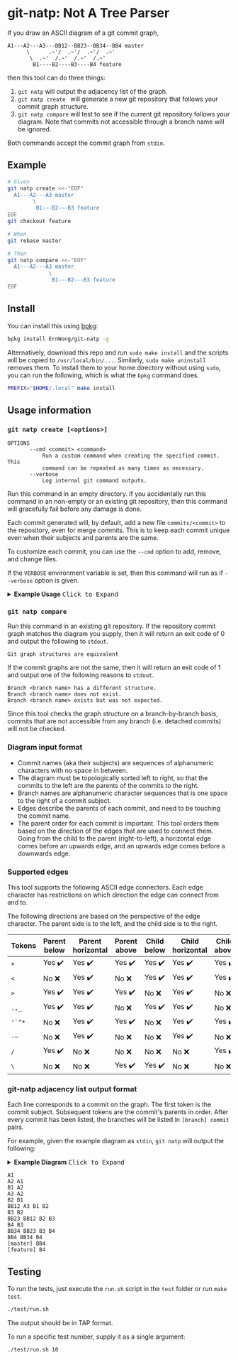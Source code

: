 git-natp: Not A Tree Parser
===========================

If you draw an ASCII diagram of a git commit graph,

```
A1---A2---A3---BB12--BB23--BB34--BB4 master
      \      .~'/  .~'/  .~'/  .~'
       \  .~'  /.~'  /.~'  /.~'
        B1----B2----B3----B4 feature
```

then this tool can do three things:

1. `git natp` will output the adjacency list of the graph.
1. `git natp create ` will generate a new git repository that follows your commit graph structure.
2. `git natp compare` will test to see if the current git repository follows your diagram. Note that commits not accessible through a branch name will be ignored.

Both commands accept the commit graph from `stdin`.

## Example

```sh
# Given
git natp create <<-"EOF"
  A1---A2---A3 master
        \
         B1---B2---B3 feature
EOF
git checkout feature

# When
git rebase master

# Then
git natp compare <<-"EOF"
  A1---A2---A3 master
             \
              B1---B2---B3 feature
EOF
```

## Install

You can install this using [bpkg](https://github.com/bpkg/bpkg):

```sh
bpkg install ErnWong/git-natp -g
```

Alternatively, download this repo and run `sudo make install` and the scripts will be copied to
`/usr/local/bin/...`. Similarly, `sudo make uninstall` removes them. To install them to your
home directory without using `sudo`, you can run the following, which is what the `bpkg` command
does.

```sh
PREFIX="$HOME/.local" make install
```

## Usage information

###  `git natp create [<options>]`

```
OPTIONS
       --cmd <commit> <command>
           Run a custom command when creating the specified commit. This
           command can be repeated as many times as necessary.
       --verbose
           Log internal git command outputs.
```

Run this command in an empty directory. If you accidentally run this command in an non-empty
or an existing git repository, then this command will gracefully fail before any damage is done.

Each commit generated will, by default, add a new file `commits/<commit>` to the repository, even for
merge commits. This is to keep each commit unique even when their subjects and parents are the same.

To customize each commit, you can use the `--cmd` option to add, remove, and change files.

If the `VERBOSE` environment variable is set, then this command will run as if `--verbose` option is given.

<details>
<summary><b>Example Usage</b> <kbd>Click to Expand</kbd></summary>

The following creates a `master` branch with 3 commits, the first of which adds a new file.
After commit `A2`, a `feature` branch is created with 3 commits. The last two commits in `feature`
then removes, adds and modifies files.

```sh
git natp create \
  --cmd A1 "touch newfile" \
  --cmd B2 "rm newfile;touch other another" \
  --cmd B3 "echo change >> another" \
<<-"EOF"
  A1---A2---A3 master
        \
         B1---B2---B3 feature
EOF
```
</details>

### `git natp compare`

Run this command in an existing git repository. If the repository commit graph matches the
diagram you supply, then it will return an exit code of 0 and output the following to `stdout`.

```
Git graph structures are equivalent
```

If the commit graphs are not the same, then it will return an exit code of 1 and output one
of the following reasons to `stdout`.

```
Branch <branch name> has a different structure.
Branch <branch name> does not exist.
Branch <branch name> exists but was not expected.
```

Since this tool checks the graph structure on a branch-by-branch basis, commits that are not
accessible from any branch (i.e. detached commits) will not be checked.

### Diagram input format

- Commit names (aka their subjects) are sequences of alphanumeric characters with no space in between.
- The diagram must be topologically sorted left to right, so that the commits to the left are the parents of the commits to the right.
- Branch names are alphanumeric character sequences that is one space to the right of a commit subject.
- Edges describe the parents of each commit, and need to be touching the commit name.
- The parent order for each commit is important. This tool orders them based on the direction of the edges that are used to connect them. Going from the child to the parent (right-to-left), a horizontal edge comes before an upwards edge, and an upwards edge comes before a downwards edge.

### Supported edges

This tool supports the following ASCII edge connectors. Each edge character has restrictions on which direction the edge can connect from and to.

The following directions are based on the perspective of the edge character. The parent side is to the left, and the child side is to the right.

| Tokens   | Parent below           | Parent horizontal      | Parent above           | Child below            | Child horizontal       | Child above            |
|----------|------------------------|------------------------|------------------------|------------------------|------------------------|------------------------|
| `+`      | Yes :heavy_check_mark: | Yes :heavy_check_mark: | Yes :heavy_check_mark: | Yes :heavy_check_mark: | Yes :heavy_check_mark: | Yes :heavy_check_mark: |
| `<`      | No  :x:                | Yes :heavy_check_mark: | No :x:                 | Yes :heavy_check_mark: | Yes :heavy_check_mark: | Yes :heavy_check_mark: |
| `>`      | Yes :heavy_check_mark: | Yes :heavy_check_mark: | Yes :heavy_check_mark: | No :x:                 | Yes :heavy_check_mark: | No :x:                 |
| `.,_`    | Yes :heavy_check_mark: | Yes :heavy_check_mark: | No :x:                 | Yes :heavy_check_mark: | Yes :heavy_check_mark: | No :x:                 |
| ``'`^*`` | No  :x:                | Yes :heavy_check_mark: | Yes :heavy_check_mark: | No :x:                 | Yes :heavy_check_mark: | Yes :heavy_check_mark: |
| `-~`     | No  :x:                | Yes :heavy_check_mark: | No :x:                 | No :x:                 | Yes :heavy_check_mark: | No :x:                 |
| `/`      | Yes :heavy_check_mark: | No  :x:                | No :x:                 | No :x:                 | No :x:                 | Yes :heavy_check_mark: |
| `\`      | No  :x:                | No  :x:                | Yes :heavy_check_mark: | Yes :heavy_check_mark: | No :x:                 | No :x:                 |

### git-natp adjacency list output format

Each line corresponds to a commit on the graph. The first token is the commit subject.
Subsequent tokens are the commit's parents in order. After every commit has been listed,
the branches will be listed in `[branch] commit` pairs.

For example, given the example diagram as `stdin`, `git natp` will output the following:

<details>
<summary><b>Example Diagram</b> <kbd>Click to Expand</kbd></summary>

Given this commit graph:

```
  A1---A2---A3---BB12--BB23--BB34--BB4 master
        \      .~'/  .~'/  .~'/  .~'
         \  .~'  /.~'  /.~'  /.~'
          B1----B2----B3----B4 feature
```

You could call the following command to get the adjacency list:

```sh
git natp <<-"EOF"
  A1---A2---A3---BB12--BB23--BB34--BB4 master
        \      .~'/  .~'/  .~'/  .~'
         \  .~'  /.~'  /.~'  /.~'
          B1----B2----B3----B4 feature
EOF
```
</details>

```
A1
A2 A1
B1 A2
A3 A2
B2 B1
BB12 A3 B1 B2
B3 B2
BB23 BB12 B2 B3
B4 B3
BB34 BB23 B3 B4
BB4 BB34 B4
[master] BB4
[feature] B4
```

## Testing

To run the tests, just execute the `run.sh` script in the `test` folder or run `make test`.

```sh
./test/run.sh
```

The output should be in TAP format.

To run a specific test number, supply it as a single argument:

```sh
./test/run.sh 10
```
